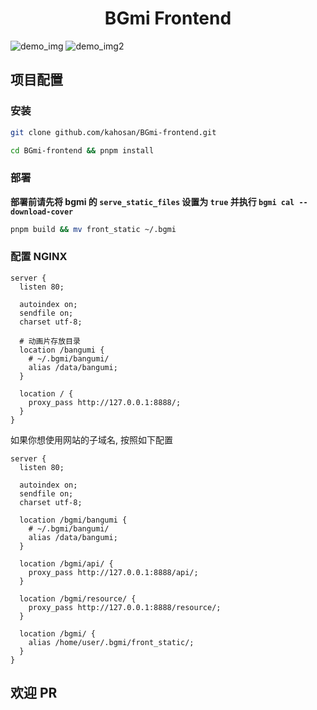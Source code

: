 <h1 align="center">BGmi Frontend</h1>

![demo_img](.github/images/example.png)
![demo_img2](.github/images/example2.png)

## 项目配置

### 安装

```bash
git clone github.com/kahosan/BGmi-frontend.git

cd BGmi-frontend && pnpm install
```

### 部署

**部署前请先将 bgmi 的 `serve_static_files` 设置为 `true` 并执行 `bgmi cal --download-cover`**

```bash
pnpm build && mv front_static ~/.bgmi
```

### 配置 NGINX

```nginx
server {
  listen 80;

  autoindex on;
  sendfile on;
  charset utf-8;

  # 动画片存放目录
  location /bangumi {
    # ~/.bgmi/bangumi/
    alias /data/bangumi;
  }

  location / {
    proxy_pass http://127.0.0.1:8888/;
  }
}
```

如果你想使用网站的子域名, 按照如下配置

```nginx
server {
  listen 80;

  autoindex on;
  sendfile on;
  charset utf-8;

  location /bgmi/bangumi {
    # ~/.bgmi/bangumi/
    alias /data/bangumi;
  }

  location /bgmi/api/ {
    proxy_pass http://127.0.0.1:8888/api/;
  }

  location /bgmi/resource/ {
    proxy_pass http://127.0.0.1:8888/resource/;
  }

  location /bgmi/ {
    alias /home/user/.bgmi/front_static/;
  }
}
```

## 欢迎 PR
